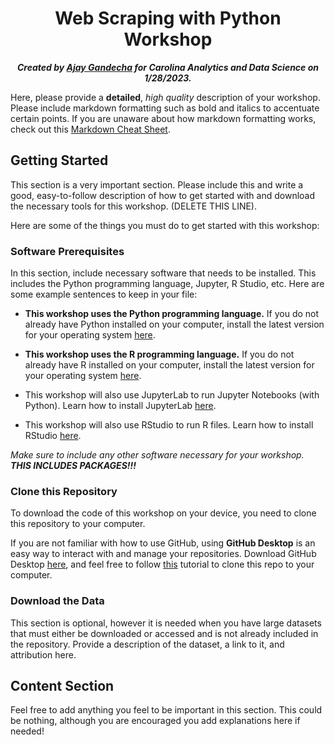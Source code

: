 <h1 align="center">Web Scraping with Python Workshop</h1>

<p align="center"><b><i>Created by <a href="https://github.com/ajaygandecha">Ajay Gandecha</a> for Carolina Analytics and Data Science on 1/28/2023.</b></i></p>

 
Here, please provide a **detailed**, *high quality* description of your workshop. Please include markdown formatting such as bold and italics to accentuate certain points. If you are unaware about how markdown formatting works, check out this [Markdown Cheat Sheet](https://www.markdownguide.org/cheat-sheet/).

## Getting Started

This section is a very important section. Please include this and write a good, easy-to-follow description of how to get started with and download the necessary tools for this workshop. (DELETE THIS LINE).

Here are some of the things you must do to get started with this workshop:

### Software Prerequisites

In this section, include necessary software that needs to be installed. This includes the Python programming language, Jupyter, R Studio, etc. Here are some example sentences to keep in your file:

- **This workshop uses the Python programming language.** If you do not already have Python installed on your computer, install the latest version for your operating system [here](https://www.python.org/downloads/).

- **This workshop uses the R programming language.** If you do not already have R installed on your computer, install the latest version for your operating system [here](https://cloud.r-project.org).

- This workshop will also use JupyterLab to run Jupyter Notebooks (with Python). Learn how to install JupyterLab [here](https://jupyter.org/install).

- This workshop will also use RStudio to run R files. Learn how to install RStudio [here](https://posit.co/download/rstudio-desktop/).

*Make sure to include any other software necessary for your workshop. **THIS INCLUDES PACKAGES!!!***

### Clone this Repository

To download the code of this workshop on your device, you need to clone this repository to your computer.

If you are not familiar with how to use GitHub, using **GitHub Desktop** is an easy way to interact with and manage your repositories. Download GitHub Desktop [here](https://desktop.github.com), and feel free to follow [this](https://docs.github.com/en/desktop/contributing-and-collaborating-using-github-desktop/adding-and-cloning-repositories/cloning-a-repository-from-github-to-github-desktop) tutorial to clone this repo to your computer.

### Download the Data

This section is optional, however it is needed when you have large datasets that must either be downloaded or accessed and is not already included in the repository. Provide a description of the dataset, a link to it, and attribution here.

## Content Section

Feel free to add anything you feel to be important in this section. This could be nothing, although you are encouraged you add explanations here if needed!
